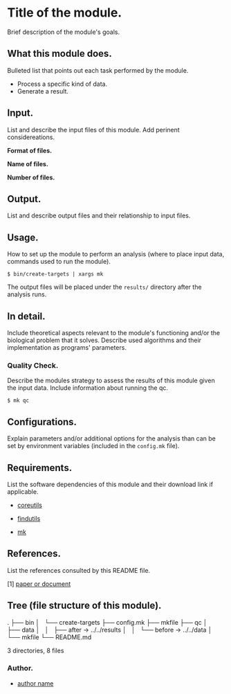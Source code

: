 # Title of the module. #

Brief description of the module's goals.


## What this module does. ##

Bulleted list that points out each task performed by the module.

- Process a specific kind of data.
- Generate a result.


## Input. ##

List and describe the input files of this module. Add perinent considereations.

**Format of files.**

**Name of files.**

**Number of files.**


## Output. ##

List and describe output files and their relationship to input files.


## Usage. ##

How to set up the module to perform an analysis (where to place input data, commands used to run the module).


```
$ bin/create-targets | xargs mk
```


The output files will be placed under the `results/` directory after the analysis runs.


## In detail. ##

Include theoretical aspects relevant to the module's functioning and/or the biological problem that it solves. Describe used algorithms and their implementation as programs' parameters.


### Quality Check. ###

Describe the modules strategy to assess the results of this module given the input data. Include information about running the qc.

```
$ mk qc
```


## Configurations. ##

Explain parameters and/or additional options for the analysis than can be set by environment variables (included in the `config.mk` file).


## Requirements. ##

List the software dependencies of this module and their download link if applicable.


- [coreutils](https://www.gnu.org/software/coreutils/coreutils.html "Basic file, shell and text manipulation of the GNU OS.")

- [findutils](https://www.gnu.org/software/findutils/ "Basic directory searching utilities of the GNU operating system.")

- [mk](http://doc.cat-v.org/bell_labs/mk/mk.pdf "A successor for `make`.")


## References. ##

List the references consulted by this README file.

[1] [paper or document](url)



## Tree (file structure of this module). ##

.
├── bin
│   └── create-targets
├── config.mk
├── mkfile
├── qc
│   ├── data
│   │   ├── after -> ../../results
│   │   └── before -> ../../data
│   └── mkfile
└── README.md

3 directories, 8 files


### Author. ###

- [author name](email)

